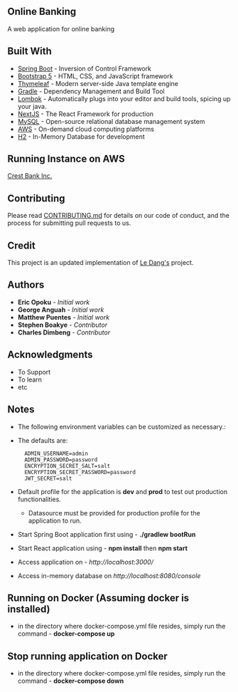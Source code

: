 ## Online Banking
A web application for online banking

## Built With

* [Spring Boot](https://projects.spring.io/spring-boot/) - Inversion of Control Framework
* [Bootstrap 5](https://getbootstrap.com/docs/5.0/getting-started/introduction/) - HTML, CSS, and JavaScript framework
* [Thymeleaf](https://www.thymeleaf.org/) - Modern server-side Java template engine
* [Gradle](https://gradle.org/) - Dependency Management and Build Tool
* [Lombok](https://projectlombok.org/) - Automatically plugs into your editor and build tools, spicing up your java.
* [NextJS](https://nextjs.org/) - The React Framework for production
* [MySQL](https://www.mysql.com/) - Open-source relational database management system
* [AWS](https://aws.amazon.com/) - On-demand cloud computing platforms
* [H2](http://www.h2database.com/) - In-Memory Database for development


## Running Instance on AWS
<a href="http://crestbank.sytes.net/" target="_blank">Crest Bank Inc.</a>

## Contributing
Please read [CONTRIBUTING.md](https://gist.github.com/PurpleBooth/b24679402957c63ec426) 
for details on our code of conduct, and the process for submitting pull requests to us.

## Credit
This project is an updated implementation of [Le Dang's](https://github.com/raydeng83/OnlineBanking/) project. 

## Authors

* **Eric Opoku** - *Initial work* 
* **George Anguah** - *Initial work* 
* **Matthew Puentes** - *Initial work* 
* **Stephen Boakye** - *Contributor*
* **Charles Dimbeng** - *Contributor*
## Acknowledgments

* To Support
* To learn
* etc


## Notes

* The following environment variables can be customized as necessary.:
- The defaults are:

        ADMIN_USERNAME=admin
        ADMIN_PASSWORD=password
        ENCRYPTION_SECRET_SALT=salt
        ENCRYPTION_SECRET_PASSWORD=password
        JWT_SECRET=salt

* Default profile for the application is **dev** and **prod** to test out production functionalities.
  - Datasource must be provided for production profile for the application to run.

        
* Start Spring Boot application first using - **./gradlew bootRun**
* Start React application using - **npm install** then **npm start**
* Access application on - *http://localhost:3000/*
* Access in-memory database on *http://localhost:8080/console*

## Running on Docker (Assuming docker is installed)
* in the directory where docker-compose.yml file resides, simply run the command - **docker-compose up**

## Stop running application on Docker
* in the directory where docker-compose.yml file resides, simply run the command - **docker-compose down**

